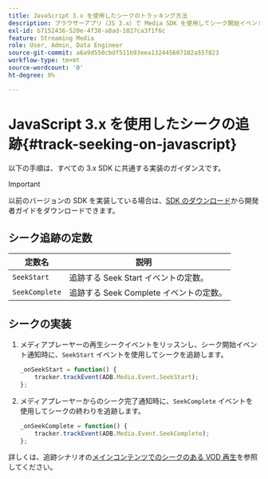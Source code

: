```yaml
---
title: JavaScript 3.x を使用したシークのトラッキング方法
description: ブラウザーアプリ（JS 3.x）で Media SDK を使用してシーク開始イベントとシーク完了イベントをトラッキングする方法を説明します。
exl-id: b7152436-520e-4f38-a8ad-1027ca3f1f6c
feature: Streaming Media
role: User, Admin, Data Engineer
source-git-commit: a6a9d550cbdf511b93eea132445607102a557823
workflow-type: tm+mt
source-wordcount: '0'
ht-degree: 0%

---
```


# JavaScript 3.x を使用したシークの追跡{#track-seeking-on-javascript}

以下の手順は、すべての 3.x SDK に共通する実装のガイダンスです。

>[!IMPORTANT]
>
>以前のバージョンの SDK を実装している場合は、[SDK のダウンロード](/help/getting-started/download-sdks.md)から開発者ガイドをダウンロードできます。

## シーク追跡の定数

| 定数名 | 説明     |
|---|---|
| `SeekStart` | 追跡する Seek Start イベントの定数。 |
| `SeekComplete` | 追跡する Seek Complete イベントの定数。 |

## シークの実装

1. メディアプレーヤーの再生シークイベントをリッスンし、シーク開始イベント通知時に、`SeekStart` イベントを使用してシークを追跡します。

   ```js
   _onSeekStart = function() {
       tracker.trackEvent(ADB.Media.Event.SeekStart);
   };
   ```

1. メディアプレーヤーからのシーク完了通知時に、`SeekComplete` イベントを使用してシークの終わりを追跡します。

   ```js
   _onSeekComplete = function() {
       tracker.trackEvent(ADB.Media.Event.SeekComplete);
   };
   ```

詳しくは、追跡シナリオの[メインコンテンツでのシークのある VOD 再生](/help/use-cases/tracking-scenarios/vod-seeking.md)を参照してください。
